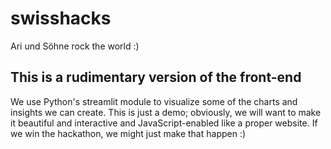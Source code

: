 # swisshacks
Ari und Söhne rock the world :)

## This is a rudimentary version of the front-end
We use Python's streamlit module to visualize some of the charts and insights we can create. This is just a demo; obviously, we will want to make it beautiful and interactive and JavaScript-enabled like a proper website. If we win the hackathon, we might just make that happen :) 
